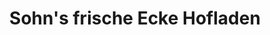 ---
title: "Sohn's frische Ecke Hofladen"
url: /esslingen-am-neckar/sohns-frische-ecke-hofladen/
shop: Gemüse & Obst
---